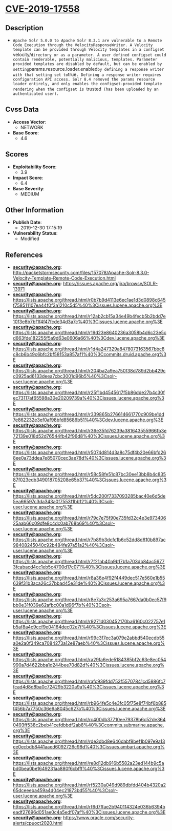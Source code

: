 
# [CVE-2019-17558](http://packetstormsecurity.com/files/157078/Apache-Solr-8.3.0-Velocity-Template-Remote-Code-Execution.html)

## Description

- `Apache Solr 5.0.0 to Apache Solr 8.3.1 are vulnerable to a Remote Code Execution through the VelocityResponseWriter. A Velocity template can be provided through Velocity templates in a configset `velocity/` directory or as a parameter. A user defined configset could contain renderable, potentially malicious, templates. Parameter provided templates are disabled by default, but can be enabled by setting `params.resource.loader.enabled` by defining a response writer with that setting set to `true`. Defining a response writer requires configuration API access. Solr 8.4 removed the params resource loader entirely, and only enables the configset-provided template rendering when the configset is `trusted` (has been uploaded by an authenticated user).`

## Cvss Data

- **Access Vector**:
  - NETWORK
- **Base Score**:
  - 4.6

## Scores

- **Exploitability Score**:
  - 3.9
- **Impact Score**:
  - 6.4
- **Base Severity**:
  - MEDIUM

## Other Information

- **Publish Date**:
  - 2019-12-30 17:15:19
- **Vulnerability Status**:
  - Modified

## References

- **security@apache.org**: http://packetstormsecurity.com/files/157078/Apache-Solr-8.3.0-Velocity-Template-Remote-Code-Execution.html
- **security@apache.org**: https://issues.apache.org/jira/browse/SOLR-13971
- **security@apache.org**: https://lists.apache.org/thread.html/r0b7b9d4113e6ec1ae1d3d0898c645f758511107ea44f0f3a1210c5d5%40%3Cissues.lucene.apache.org%3E
- **security@apache.org**: https://lists.apache.org/thread.html/r12ab2cb15a34e49b4fecb5b2bdd7e10f3e8b7bf1f4f47fcde34d3a7c%40%3Cissues.lucene.apache.org%3E
- **security@apache.org**: https://lists.apache.org/thread.html/r19d23e8640236a3058b4d6c23e5cd663fde182255f5a9d63e0606a66%40%3Cdev.lucene.apache.org%3E
- **security@apache.org**: https://lists.apache.org/thread.html/r1d4a247329a8478073163567bbc8c8cb6b49c6bfc2bf58153a857af1%40%3Ccommits.druid.apache.org%3E
- **security@apache.org**: https://lists.apache.org/thread.html/r204ba2a9ea750f38d789d2bb429cc0925ad6133deea7cbc3001d96b5%40%3Csolr-user.lucene.apache.org%3E
- **security@apache.org**: https://lists.apache.org/thread.html/r25f1bd4545617f5b86dde27b4c30fec73117af65598a30e20209739a%40%3Cissues.lucene.apache.org%3E
- **security@apache.org**: https://lists.apache.org/thread.html/r339865b276614661770c909be1dd7e862232e3ef0af98bfd85686b51%40%3Cdev.lucene.apache.org%3E
- **security@apache.org**: https://lists.apache.org/thread.html/r36e35fd76239a381643555966fb3e72139e018d52d76544fb42f96d8%40%3Cissues.lucene.apache.org%3E
- **security@apache.org**: https://lists.apache.org/thread.html/r5074d814d3a8c75df4b20e66bfd268ee0a73ddea7e85070cec3ae78d%40%3Cissues.lucene.apache.org%3E
- **security@apache.org**: https://lists.apache.org/thread.html/r58c58fe51c87bc30ee13bb8b4c83587f023edb349018705208e65b37%40%3Cissues.lucene.apache.org%3E
- **security@apache.org**: https://lists.apache.org/thread.html/r5dc200f7337093285bac40e6d5de5ea66597c3da343a0f7553f1bb12%40%3Csolr-user.lucene.apache.org%3E
- **security@apache.org**: https://lists.apache.org/thread.html/r79c7e75f90e735fd32c4e3e97340625aab66c09dfe8c4dc0ab768b69%40%3Csolr-user.lucene.apache.org%3E
- **security@apache.org**: https://lists.apache.org/thread.html/r7b89b3dcfc1b6c52dd8d610b897ac98408245040c92b484fe97a51a2%40%3Csolr-user.lucene.apache.org%3E
- **security@apache.org**: https://lists.apache.org/thread.html/r7f21ab40a9b17b1a703db84ac56773fcabacd4cc1eb5c4700d17c071%40%3Cissues.lucene.apache.org%3E
- **security@apache.org**: https://lists.apache.org/thread.html/r8a36e4f92f4449dec517e560e1b55639f31b3aca26c37bbad45e31de%40%3Cissues.lucene.apache.org%3E
- **security@apache.org**: https://lists.apache.org/thread.html/r8e7a3c253a695a7667da0b0ec57f9bb0e31f039e62afbc00a1d96f7b%40%3Csolr-user.lucene.apache.org%3E
- **security@apache.org**: https://lists.apache.org/thread.html/r9271d030452170ba6160c022757e1b5af8a4c9ccf9e04164dec02e7f%40%3Cissues.lucene.apache.org%3E
- **security@apache.org**: https://lists.apache.org/thread.html/r99c3f7ec3a079e2abbd540ecdb55a0e2a0f349ca7084273a12e87aeb%40%3Cissues.lucene.apache.org%3E
- **security@apache.org**: https://lists.apache.org/thread.html/ra29fa6ede5184385bf2c63e8ec054990a7d4622bba1d244bee70d82d%40%3Cissues.lucene.apache.org%3E
- **security@apache.org**: https://lists.apache.org/thread.html/rafc939fdd753f55707841cd5886fc7fcad4d8d8ba0c72429b3220a9a%40%3Cissues.lucene.apache.org%3E
- **security@apache.org**: https://lists.apache.org/thread.html/rb964fe5c4e3fc05f75e8f74bf6b885f456b7a7750c36e9a8045c627a%40%3Cissues.lucene.apache.org%3E
- **security@apache.org**: https://lists.apache.org/thread.html/rc400db37710ee79378b6c52de3640493ff538c2beb41cefdbbdf2ab8%40%3Ccommits.submarine.apache.org%3E
- **security@apache.org**: https://lists.apache.org/thread.html/rde3dbd8e646dabf8bef1b097e9a13ee0ecbdb8441aaed6092726c98d%40%3Cissues.ambari.apache.org%3E
- **security@apache.org**: https://lists.apache.org/thread.html/re8d12db916b5582a23ed144b9c5abd0bea0be1649231aa880f6cbfff%40%3Cissues.lucene.apache.org%3E
- **security@apache.org**: https://lists.apache.org/thread.html/rf5230a049d989dbfdd404b4320a265dceeeba459a4d04ec21873bd55%40%3Csolr-user.lucene.apache.org%3E
- **security@apache.org**: https://lists.apache.org/thread.html/rf6d7ffae2b940114324e036b6394beadf27696d051ae0c4a5edf07af%40%3Cissues.lucene.apache.org%3E
- **security@apache.org**: https://www.oracle.com/security-alerts/cpuoct2020.html
